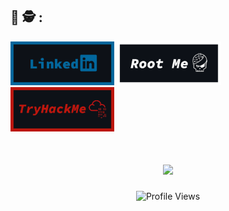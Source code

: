 ## 👋 🕵️ :

<a href="https://www.linkedin.com/in/erwan-laniray/" rel="nofollow"><img src="https://github.com/Asthral/Asthral/blob/main/Linkedin_github.png" width="33%" height="33%" style="max-width: 100%;"></a>
<a href="https://www.root-me.org/Astral-728472" rel="nofollow"><img src="https://github.com/Asthral/Asthral/blob/main/RootMe_image.png" width="33%" height="33%" style="max-width: 100%;"></a>
<a href="https://tryhackme.com/p/Astralh" rel="nofollow"><img src="https://github.com/Asthral/Asthral/blob/main/TryHackMe_github.png" width="33%" height="33%" style="max-width: 100%;"></a>

<h1 align="center">
  <img src="https://readme-typing-svg.herokuapp.com?font=Fira+Code&size=22&pause=1000&color=00FF00&center=true&vCenter=true&width=435&lines=Bienvenue+sur+mon+profil+GitHub+%F0%9F%92%BB;Console+initialisée...">
</h1>

<p align="center">
  <img src="https://komarev.com/ghpvc/?username=Asthral&label=👁%20Intrusions&color=green&style=flat-square" alt="Profile Views">
</p>
